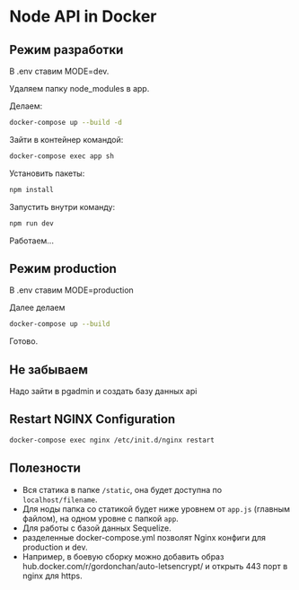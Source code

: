 # Node API in Docker
## Режим разработки

В .env ставим MODE=dev.

Удаляем папку node_modules в app.

Делаем:

```bash
docker-compose up --build -d
```

Зайти в контейнер командой:

```bash
docker-compose exec app sh
```

Установить пакеты:

```bash
npm install
```

Запустить внутри команду:

```bash
npm run dev
```

Работаем...

## Режим production

В .env ставим MODE=production

Далее делаем

```bash
docker-compose up --build
```

Готово.

## Не забываем

Надо зайти в pgadmin и создать базу данных api

## Restart NGINX Configuration

```bash
docker-compose exec nginx /etc/init.d/nginx restart
```

## Полезности

* Вся статика в папке `/static`, она будет доступна по `localhost/filename`.
* Для ноды папка со статикой будет ниже уровнем от `app.js` (главным файлом), на одном уровне с папкой `app`.
* Для работы с базой данных Sequelize. 
* разделенные docker-compose.yml позволят Nginx конфиги для production и dev. 
* Например, в боевую сборку можно добавить образ hub.docker.com/r/gordonchan/auto-letsencrypt/ и открыть 443 порт в nginx для https.
